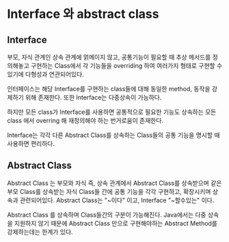 # Interface 와 abstract class

## Interface
부모, 자식 관계인 상속 관계에 얽메이지 않고, 공통기능이 필요할 때 추상 메서드를 정의해놓고 구현하는 Class에서 각 기능들을 overriding 하여 여러가지 형태로 구현할 수 있기에 다형성과 연관되어있다.

인터페이스는 해당 Interface를 구현하는 class들에 대해 동일한 method, 동작을 강제하기 위해 존재한다. 또한 Interface는 다중상속이 가능하다.

하지만 모든 class가 Interface를 사용하면 공통적으로 필요한 기능도 상속하는 모든 class 에서 overring 해 재정의해야 하는 번거로움이 존재한다.

Interface는 각각 다른 Abstract Class를 상속하는 Class들의 공통 기능을 명시할 때 사용하면 편리하다.

## Abstract Class
Abstract Class 는 부모와 자식 즉, 상속 관계에서 Abstract Class를 상속받으며 같은 부모 Class를 상속받는 자식 Class들 간에 공통 기능을 각각 구현하고, 확장시키며 상속과 관련되어있다.
Abstract Class는 "~이다" 이고, Interface "~할수있는" 이다.

Abstract Class 를 상속하며 Class들간의 구분이 가능해진다.
Java에서는 다중 상속을 지원하지 않기 때문에 Abstract Class 만으로 구현해야하는 Abstract Method를 강제하는데는 한계가 있다.